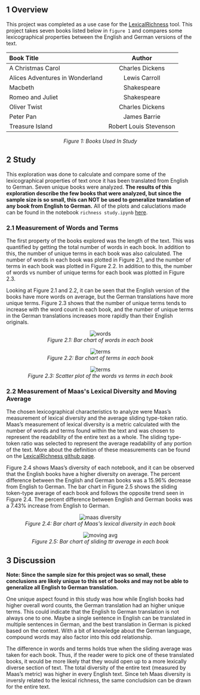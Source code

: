 ## 1 Overview
This project was completed as a use case for the [LexicalRichness](https://github.com/LSYS/LexicalRichness) tool. This project takes seven books listed below in `figure 1` and compares some lexicographical properties between the English and German versions of the text. 

| Book Title                        | Author                 | 
| :---                              |    :----:              | 
| A Christmas Carol                 | Charles Dickens        | 
| Alices Adventures in Wonderland   | Lewis Carroll          | 
| Macbeth                           | Shakespeare            |
| Romeo and Juliet                  | Shakespeare            |
| Oliver Twist                      | Charles Dickens        |
| Peter Pan                         | James Barrie           |
| Treasure Island                   | Robert Louis Stevenson |
<p align=center>
    <em> Figure 1: Books Used In Study </em>
</p>

## 2 Study

This exploration was done to calculate and compare some of the lexicographical properties of text once it has been translated from English to German. Seven unique books were analyzed. <b>The results of this exploration describe the few books that were analyzed, but since the sample size is so small, this can NOT be used to generalize translation of any book from English to German.</b> All of the plots and caluclations made can be found in the notebook `richness study.ipynb` [here](https://github.com/g-hurst/Comparing-Properties-of-German-and-English-Books/blob/main/richness%20study.ipynb). 

### 2.1 Measurement of Words and Terms

The first property of the books explored was the length of the text. This was quantified by getting the total number of words in each book. In addition to this, the number of unique terms in each book was also calculated. The number of words in each book was plotted in Figure 2.1, and the number of terms in each book was plotted in Figure 2.2. In addition to this, the number of words vs number of unique terms for each book was plotted in Figure 2.3. <br>

Looking at Figure 2.1 and 2.2, it can be seen that the English version of the books have more words on average, but the German translations have more unique terms. Figure 2.3 shows that the number of unique terms tends to increase with the word count in each book, and the number of unique terms in the German translations increases more rapidly than their English originals. 

<p align=center>
    <img alt="words" src="https://github.com/g-hurst/Comparing-Properties-of-German-and-English-Books/blob/main/figures/words.png">
    <br>
    <em>Figure 2.1: Bar chart of words in each book</em>
</p>

<p align=center>
    <img alt="terms" src="https://github.com/g-hurst/Comparing-Properties-of-German-and-English-Books/blob/main/figures/terms.png">
    <br>
    <em>Figure 2.2: Bar chart of terms in each book</em>
</p>

<p align=center>
    <img alt="terms" src="https://github.com/g-hurst/Comparing-Properties-of-German-and-English-Books/blob/main/figures/words%20vs%20terms%20scatter.png">
    <br>
    <em>Figure 2.3: Scatter plot of the words vs terms in each book</em>
</p>

### 2.2 Measurement of Maas's Lexical Diversity and Moving Average 

The chosen lexicographical characteristics to analyze were Maas’s measurement of lexical diversity and the average sliding type-token ratio. Maas’s measurement of lexical diversity is a metric calculated with the number of words and terms found within the text and was chosen to represent the readability of the entire text as a whole. The sliding type-token ratio was selected to represent the average readability of any portion of the text. More about the definition of these measurements can be found on the [LexicalRichness github page](https://github.com/LSYS/LexicalRichness). <br>

Figure 2.4 shows Maas’s diversity of each notebook, and it can be observed that the English books have a higher diversity on average. The percent difference between the English and German books was a 15.96% decrease from English to German. The bar chart in Figure 2.5 shows the sliding token-type average of each book and follows the opposite trend seen in Figure 2.4. The percent difference between English and German books was a 7.43% increase from English to German. 

<p align=center>
    <img alt="maas diversity" src="https://github.com/g-hurst/Comparing-Properties-of-German-and-English-Books/blob/main/figures/maas%20diversity.png">
    <br>
    <em>Figure 2.4: Bar chart of Maas's lexical diversity in each book</em>
</p>

<p align=center>
    <img alt="moving avg" src="https://github.com/g-hurst/Comparing-Properties-of-German-and-English-Books/blob/main/figures/moving%20avg.png">
    <br>
    <em>Figure 2.5: Bar chart of sliding ttr average in each book</em>
</p>

## 3 Discussion
<b> Note: Since the sample size for this project was so small, these conclusions are likely unique to this set of books and may not be able to generalize all English to German translation. </b> <br>

One unique aspect found in this study was how while English books had higher overall word counts, the German translation had an higher unique terms. This could indicate that the English to German translation is not always one to one. Maybe a single sentence in English can be translated in multiple sentences in German, and the best translation in German is picked based on the context. With a bit of knowledge about the German language, compound words may also factor into this odd relationship. <br>

The difference in words and terms holds true when the sliding average was taken for each book. Thus, if the reader were to pick one of these translated books, it would be more likely that they would open up to a more lexically diverse section of text. The total diversity of the entire text (measured by Maas’s metric) was higher in every English text. Since teh Maas diversity is inversly related to the lexical richness, the same concludsion can be drawn for the entire text. 
